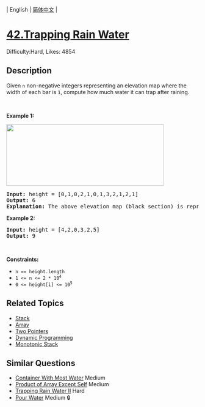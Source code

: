 
| English | [简体中文](README.md) |

# [42.Trapping Rain Water](https://leetcode.com/problems/trapping-rain-water/)
Difficulty:Hard, Likes: 4854

## Description

<p>Given <code>n</code> non-negative integers representing an elevation map where the width of each bar is <code>1</code>, compute how much water it can trap after raining.</p>

<p>&nbsp;</p>
<p><strong class="example">Example 1:</strong></p>
<img src="https://assets.leetcode.com/uploads/2018/10/22/rainwatertrap.png" style="width: 412px; height: 161px;" />
<pre>
<strong>Input:</strong> height = [0,1,0,2,1,0,1,3,2,1,2,1]
<strong>Output:</strong> 6
<strong>Explanation:</strong> The above elevation map (black section) is represented by array [0,1,0,2,1,0,1,3,2,1,2,1]. In this case, 6 units of rain water (blue section) are being trapped.
</pre>

<p><strong class="example">Example 2:</strong></p>

<pre>
<strong>Input:</strong> height = [4,2,0,3,2,5]
<strong>Output:</strong> 9
</pre>

<p>&nbsp;</p>
<p><strong>Constraints:</strong></p>

<ul>
	<li><code>n == height.length</code></li>
	<li><code>1 &lt;= n &lt;= 2 * 10<sup>4</sup></code></li>
	<li><code>0 &lt;= height[i] &lt;= 10<sup>5</sup></code></li>
</ul>


## Related Topics

- [Stack](https://leetcode.com/tag/stack/)
- [Array](https://leetcode.com/tag/array/)
- [Two Pointers](https://leetcode.com/tag/two-pointers/)
- [Dynamic Programming](https://leetcode.com/tag/dynamic-programming/)
- [Monotonic Stack](https://leetcode.com/tag/monotonic-stack/)

## Similar Questions

- [Container With Most Water](../container-with-most-water/README_EN.md) Medium 
- [Product of Array Except Self](../product-of-array-except-self/README_EN.md) Medium 
- [Trapping Rain Water II](../trapping-rain-water-ii/README_EN.md) Hard 
- [Pour Water](../pour-water/README_EN.md) Medium 🔒
